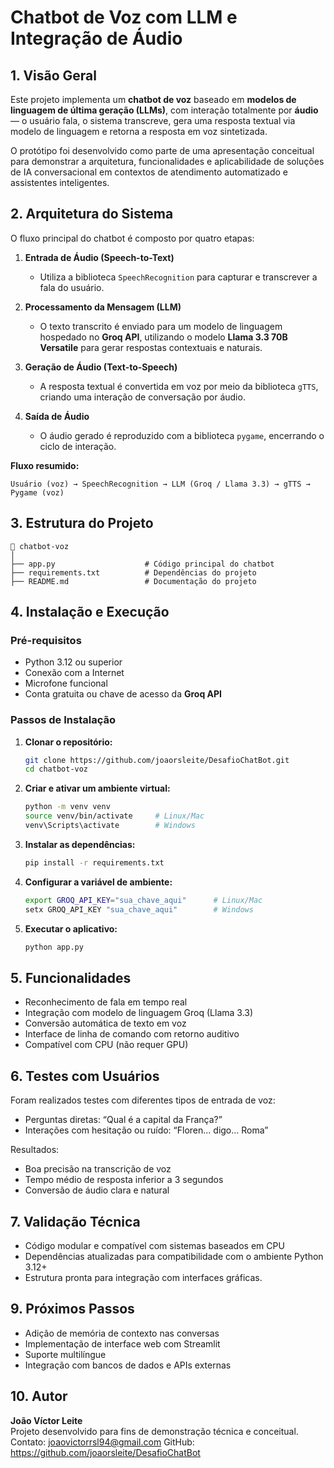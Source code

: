 
# Chatbot de Voz com LLM e Integração de Áudio

## 1. Visão Geral

Este projeto implementa um **chatbot de voz** baseado em **modelos de linguagem de última geração (LLMs)**, com interação totalmente por **áudio** — o usuário fala, o sistema transcreve, gera uma resposta textual via modelo de linguagem e retorna a resposta em voz sintetizada.  

O protótipo foi desenvolvido como parte de uma apresentação conceitual para demonstrar a arquitetura, funcionalidades e aplicabilidade de soluções de IA conversacional em contextos de atendimento automatizado e assistentes inteligentes.

## 2. Arquitetura do Sistema

O fluxo principal do chatbot é composto por quatro etapas:

1. **Entrada de Áudio (Speech-to-Text)**  
   - Utiliza a biblioteca `SpeechRecognition` para capturar e transcrever a fala do usuário.

2. **Processamento da Mensagem (LLM)**  
   - O texto transcrito é enviado para um modelo de linguagem hospedado no **Groq API**, utilizando o modelo **Llama 3.3 70B Versatile** para gerar respostas contextuais e naturais.

3. **Geração de Áudio (Text-to-Speech)**  
   - A resposta textual é convertida em voz por meio da biblioteca `gTTS`, criando uma interação de conversação por áudio.

4. **Saída de Áudio**  
   - O áudio gerado é reproduzido com a biblioteca `pygame`, encerrando o ciclo de interação.

**Fluxo resumido:**
```
Usuário (voz) → SpeechRecognition → LLM (Groq / Llama 3.3) → gTTS → Pygame (voz)
```

## 3. Estrutura do Projeto

```
📁 chatbot-voz
│
├── app.py                    # Código principal do chatbot
├── requirements.txt          # Dependências do projeto
├── README.md                 # Documentação do projeto
```

## 4. Instalação e Execução

### Pré-requisitos
- Python 3.12 ou superior  
- Conexão com a Internet  
- Microfone funcional  
- Conta gratuita ou chave de acesso da **Groq API**

### Passos de Instalação

1. **Clonar o repositório:**
   ```bash
   git clone https://github.com/joaorsleite/DesafioChatBot.git
   cd chatbot-voz
   ```

2. **Criar e ativar um ambiente virtual:**
   ```bash
   python -m venv venv
   source venv/bin/activate     # Linux/Mac
   venv\Scripts\activate        # Windows
   ```

3. **Instalar as dependências:**
   ```bash
   pip install -r requirements.txt
   ```

4. **Configurar a variável de ambiente:**
   ```bash
   export GROQ_API_KEY="sua_chave_aqui"      # Linux/Mac
   setx GROQ_API_KEY "sua_chave_aqui"        # Windows
   ```

5. **Executar o aplicativo:**
   ```bash
   python app.py
   ```

## 5. Funcionalidades

- Reconhecimento de fala em tempo real  
- Integração com modelo de linguagem Groq (Llama 3.3)  
- Conversão automática de texto em voz  
- Interface de linha de comando com retorno auditivo  
- Compatível com CPU (não requer GPU)

## 6. Testes com Usuários

Foram realizados testes com diferentes tipos de entrada de voz:
- Perguntas diretas: “Qual é a capital da França?”  
- Interações com hesitação ou ruído: “Floren... digo... Roma”

Resultados:
- Boa precisão na transcrição de voz  
- Tempo médio de resposta inferior a 3 segundos  
- Conversão de áudio clara e natural

## 7. Validação Técnica

- Código modular e compatível com sistemas baseados em CPU  
- Dependências atualizadas para compatibilidade com o ambiente Python 3.12+  
- Estrutura pronta para integração com interfaces gráficas.

## 9. Próximos Passos

- Adição de memória de contexto nas conversas  
- Implementação de interface web com Streamlit  
- Suporte multilíngue  
- Integração com bancos de dados e APIs externas  

## 10. Autor

**João Víctor Leite**  
Projeto desenvolvido para fins de demonstração técnica e conceitual.  
Contato: joaovictorrsl94@gmail.com
GitHub: https://github.com/joaorsleite/DesafioChatBot
